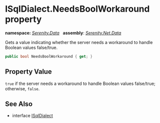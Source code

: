 # ISqlDialect.NeedsBoolWorkaround property
**namespace:** *[Serenity.Data](../../README.md#serenity.data-namespace)*   **assembly**: *[Serenity.Net.Data](../../README.md)*

Gets a value indicating whether the server needs a workaround to handle Boolean values false/true.

```csharp
public bool NeedsBoolWorkaround { get; }
```

## Property Value

`true` if the server needs a workaround to handle Boolean values false/true; otherwise, `false`.

## See Also

* interface [ISqlDialect](../ISqlDialect.md)